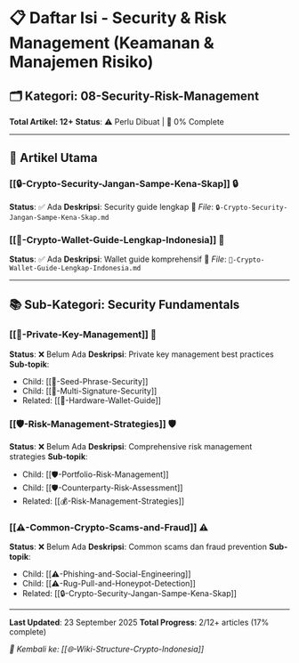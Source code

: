 # 📋 Daftar Isi - Security & Risk Management (Keamanan & Manajemen Risiko)

## 🗂️ Kategori: 08-Security-Risk-Management

**Total Artikel: 12+**
**Status**: ⚠️ Perlu Dibuat | 🔄 0% Complete

---

## 📖 Artikel Utama

### **[[🔒-Crypto-Security-Jangan-Sampe-Kena-Skap]]** 🔒
**Status**: ✅ Ada
**Deskripsi**: Security guide lengkap
📂 *File*: `🔒-Crypto-Security-Jangan-Sampe-Kena-Skap.md`

### **[[👛-Crypto-Wallet-Guide-Lengkap-Indonesia]]** 👛
**Status**: ✅ Ada
**Deskripsi**: Wallet guide komprehensif
📂 *File*: `👛-Crypto-Wallet-Guide-Lengkap-Indonesia.md`

---

## 📚 Sub-Kategori: Security Fundamentals

### **[[🔐-Private-Key-Management]]** 🔐
**Status**: ❌ Belum Ada
**Deskripsi**: Private key management best practices
**Sub-topik**:
- Child: [[🔐-Seed-Phrase-Security]]
- Child: [[🔐-Multi-Signature-Security]]
- Related: [[👛-Hardware-Wallet-Guide]]

### **[[🛡️-Risk-Management-Strategies]]** 🛡️
**Status**: ❌ Belum Ada
**Deskripsi**: Comprehensive risk management strategies
**Sub-topik**:
- Child: [[🛡️-Portfolio-Risk-Management]]
- Child: [[🛡️-Counterparty-Risk-Assessment]]
- Related: [[💰-Risk-Management-Strategies]]

### **[[⚠️-Common-Crypto-Scams-and-Fraud]]** ⚠️
**Status**: ❌ Belum Ada
**Deskripsi**: Common scams dan fraud prevention
**Sub-topik**:
- Child: [[⚠️-Phishing-and-Social-Engineering]]
- Child: [[⚠️-Rug-Pull-and-Honeypot-Detection]]
- Related: [[🔒-Crypto-Security-Jangan-Sampe-Kena-Skap]]

---

**Last Updated**: 23 September 2025
**Total Progress**: 2/12+ articles (17% complete)

*🔗 Kembali ke: [[🌐-Wiki-Structure-Crypto-Indonesia]]*